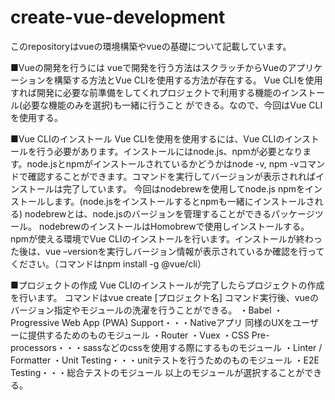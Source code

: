 # create-vue-development
このrepositoryはvueの環境構築やvueの基礎について記載しています。

■Vueの開発を行うには
vueで開発を行う方法はスクラッチからVueのアプリケーションを構築する方法とVue CLIを使用する方法が存在する。
Vue CLIを使用すれば開発に必要な前準備をしてくれプロジェクトで利用する機能のインストール(必要な機能のみを選択)も一緒に行うこと
ができる。なので、今回はVue CLIを使用する。

■Vue CLIのインストール
Vue CLIを使用を使用するには、Vue CLIのインストールを行う必要があります。インストールにはnode.js、npmが必要となります。node.jsとnpmがインストールされているかどうかはnode -v, npm -vコマンドで確認することができます。コマンドを実行してバージョンが表示されればインストールは完了しています。
今回はnodebrewを使用してnode.js npmをインストールします。(node.jsをインストールするとnpmも一緒にインストールされる)
nodebrewとは、node.jsのバージョンを管理することができるパッケージツール。
nodebrewのインストールはHomobrewで使用しインストールする。
npmが使える環境でVue CLIのインストールを行います。インストールが終わった後は、vue –versionを実行しバージョン情報が表示されているか確認を行ってください。（コマンドはnpm install -g @vue/cli）


■プロジェクトの作成
Vue CLIのインストールが完了したらプロジェクトの作成を行います。
コマンドはvue create [プロジェクト名]
コマンド実行後、vueのバージョン指定やモジュールの洗濯を行うことができる。
・Babel
・Progressive Web App (PWA) Support・・・Nativeアプリ 同様のUXをユーザーに提供するためのものモジュール
・Router
・Vuex
・CSS Pre-processors・・・sassなどのcssを使用する際にするものモジュール
・Linter / Formatter
・Unit Testing・・・unitテストを行うためのものモジュール
・E2E Testing・・・総合テストのモジュール
以上のモジュールが選択することができる。


